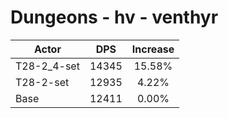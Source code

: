 # Dungeons - hv - venthyr
| Actor | DPS | Increase |
|---|:---:|:---:|
|T28-2_4-set|14345|15.58%|
|T28-2-set|12935|4.22%|
|Base|12411|0.00%|
